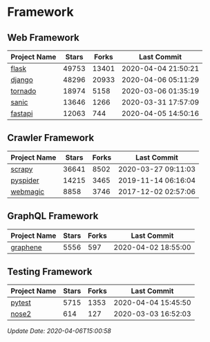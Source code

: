 # Framework

## Web Framework

| Project Name | Stars | Forks | Last Commit |
| ------------ | ----- | ----- | ----------- |
| [flask](https://github.com/pallets/flask) | 49753 | 13401 | 2020-04-04 21:50:21 |
| [django](https://github.com/django/django) | 48296 | 20933 | 2020-04-06 05:11:29 |
| [tornado](https://github.com/tornadoweb/tornado) | 18974 | 5158 | 2020-03-06 01:35:19 |
| [sanic](https://github.com/huge-success/sanic) | 13646 | 1266 | 2020-03-31 17:57:09 |
| [fastapi](https://github.com/tiangolo/fastapi) | 12063 | 744 | 2020-04-05 14:50:16 |

## Crawler Framework

| Project Name | Stars | Forks | Last Commit |
| ------------ | ----- | ----- | ----------- |
| [scrapy](https://github.com/scrapy/scrapy) | 36641 | 8502 | 2020-03-27 09:11:03 |
| [pyspider](https://github.com/binux/pyspider) | 14215 | 3465 | 2019-11-14 06:16:04 |
| [webmagic](https://github.com/code4craft/webmagic) | 8858 | 3746 | 2017-12-02 02:57:06 |

## GraphQL Framework

| Project Name | Stars | Forks | Last Commit |
| ------------ | ----- | ----- | ----------- |
| [graphene](https://github.com/graphql-python/graphene) | 5556 | 597 | 2020-04-02 18:55:00 |

## Testing Framework

| Project Name | Stars | Forks | Last Commit |
| ------------ | ----- | ----- | ----------- |
| [pytest](https://github.com/pytest-dev/pytest) | 5715 | 1353 | 2020-04-04 15:45:50 |
| [nose2](https://github.com/nose-devs/nose2) | 614 | 127 | 2020-03-03 16:52:03 |

*Update Date: 2020-04-06T15:00:58*